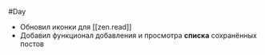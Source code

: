 #Day 
- Обновил иконки для [[zen.read]]
- Добавил функционал добавления и просмотра **списка** сохранённых постов